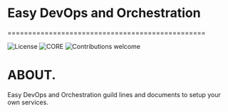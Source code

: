 # Easy DevOps and Orchestration
================================================

![License](https://img.shields.io/badge/license-GPLv3-blue.svg)
![CORE](https://img.shields.io/badge/core-0.0.1.129-green.svg)
![Contributions welcome](https://img.shields.io/badge/contributions-welcome-green.svg)

# ABOUT.
Easy DevOps and Orchestration guild lines and documents to setup your own services.
